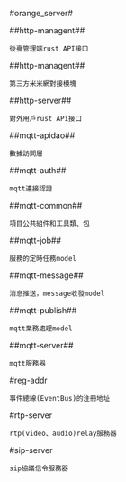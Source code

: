 #orange_server#

##http-managent##

    後臺管理端rust API接口

##http-managent##

    第三方米米網對接模塊

##http-server##

    對外用戶rust APi接口

##mqtt-apidao##

    數據訪問層

##mqtt-auth##

    mqtt連接認證

##mqtt-common##

    項目公共組件和工具類、包

##mqtt-job##

    服務的定時任務model

##mqtt-message##

    消息推送，message收發model

##mqtt-publish##

    mqtt業務處理model

##mqtt-server##

    mqtt服務器

#reg-addr

    事件總線(EventBus)的注冊地址

#rtp-server

    rtp(video、audio)relay服務器

#sip-server

    sip協議信令服務器



